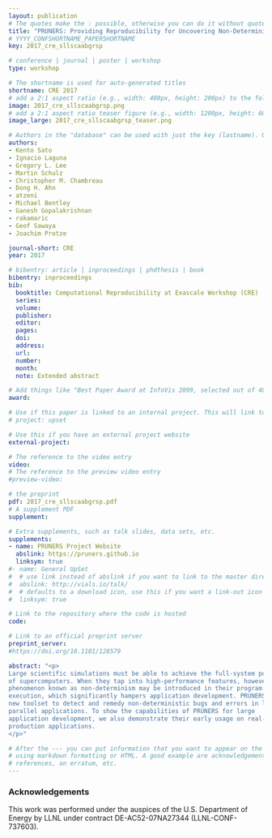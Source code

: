 ```yaml
---
layout: publication
# The quotes make the : possible, otherwise you can do it without quotes
title: "PRUNERS: Providing Reproducibility for Uncovering Non-Deterministic Errors in Runs on Supercomputers"
# YYYY_CONFSHORTNAME_PAPERSHORTNAME
key: 2017_cre_sllscaabgrsp

# conference | journal | poster | workshop
type: workshop

# The shortname is used for auto-generated titles
shortname: CRE 2017
# add a 2:1 aspect ratio (e.g., width: 400px, height: 200px) to the folder /assets/images/papers/
image: 2017_cre_sllscaabgrsp.png
# add a 2:1 aspect ratio teaser figure (e.g., width: 1200px, height: 600px) to the folder /assets/images/papers/
image_large: 2017_cre_sllscaabgrsp_teaser.png

# Authors in the "database" can be used with just the key (lastname). Others can be written properly.
authors:
- Kento Sato
- Ignacio Laguna
- Gregory L. Lee
- Martin Schulz
- Christopher M. Chambreau
- Dong H. Ahn
- atzeni
- Michael Bentley
- Ganesh Gopalakrishnan
- rakamaric
- Geof Sawaya
- Joachim Protze

journal-short: CRE
year: 2017

# bibentry: article | inproceedings | phdthesis | book
bibentry: inproceedings
bib:
  booktitle: Computational Reproducibility at Exascale Workshop (CRE)
  series:
  volume:
  publisher:
  editor:
  pages:
  doi:
  address:
  url:
  number:
  month:
  note: Extended abstract

# Add things like "Best Paper Award at InfoVis 2099, selected out of 4000 submissions"
award:

# Use if this paper is linked to an internal project. This will link to the project site
# project: upset

# Use this if you have an external project website
external-project:

# The reference to the video entry
video:
# The reference to the preview video entry
#preview-video:

# the preprint
pdf: 2017_cre_sllscaabgrsp.pdf
# A supplement PDF
supplement:

# Extra supplements, such as talk slides, data sets, etc.
supplements:
- name: PRUNERS Project Website
  abslink: https://pruners.github.io
  linksym: true
#- name: General UpSet
#  # use link instead of abslink if you want to link to the master directory
#  abslink: http://vials.io/talk/
#  # defaults to a download icon, use this if you want a link-out icon
#  linksym: true

# Link to the repository where the code is hosted
code:

# Link to an official preprint server
preprint_server:
#https://doi.org/10.1101/128579

abstract: "<p>
Large scientific simulations must be able to achieve the full-system potential
of supercomputers. When they tap into high-performance features, however, a
phenomenon known as non-determinism may be introduced in their program
execution, which significantly hampers application development. PRUNERS is a
new toolset to detect and remedy non-deterministic bugs and errors in large
parallel applications. To show the capabilities of PRUNERS for large
application development, we also demonstrate their early usage on real-world,
production applications.
</p>"

# After the --- you can put information that you want to appear on the website
# using markdown formatting or HTML. A good example are acknowledgements, extra
# references, an erratum, etc.
---
```

### Acknowledgements

This work was performed under the auspices of the U.S.  Department of Energy by
LLNL under contract DE-AC52-07NA27344 (LLNL-CONF-737603).

